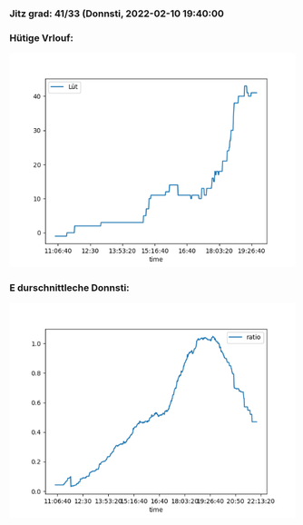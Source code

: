 ### Jitz grad: 41/33 (Donnsti, 2022-02-10 19:40:00

### Hütige Vrlouf:
![Graph](Today.png)

### E durschnittleche Donnsti:
![Graph](Donnsti.png)